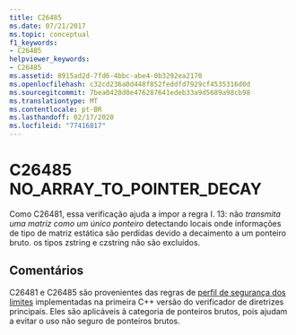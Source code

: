 ```yaml
---
title: C26485
ms.date: 07/21/2017
ms.topic: conceptual
f1_keywords:
- C26485
helpviewer_keywords:
- C26485
ms.assetid: 8915ad2d-7fd6-4bbc-abe4-0b3292ea2170
ms.openlocfilehash: c32cd236a0d448f852feddfd7929cf4535316d0d
ms.sourcegitcommit: 7bea0420d0e476287641edeb33a9d5689a98cb98
ms.translationtype: MT
ms.contentlocale: pt-BR
ms.lasthandoff: 02/17/2020
ms.locfileid: "77416817"
---
```

# <a name="c26485-no_array_to_pointer_decay"></a>C26485 NO_ARRAY_TO_POINTER_DECAY

Como C26481, essa verificação ajuda a impor a regra I. 13: não *transmita uma matriz como um único ponteiro* detectando locais onde informações de tipo de matriz estática são perdidas devido a decaimento a um ponteiro bruto. os tipos zstring e czstring não são excluídos.

## <a name="remarks"></a>Comentários

C26481 e C26485 são provenientes das regras de [perfil de segurança dos limites](https://github.com/isocpp/CppCoreGuidelines/blob/master/CppCoreGuidelines.md) implementadas na primeira C++ versão do verificador de diretrizes principais. Eles são aplicáveis à categoria de ponteiros brutos, pois ajudam a evitar o uso não seguro de ponteiros brutos.
